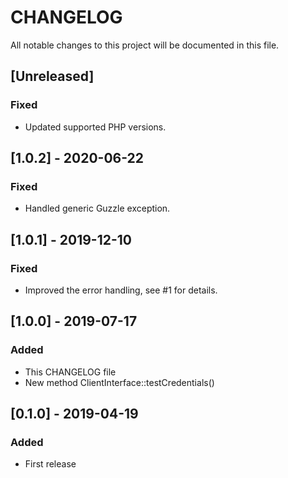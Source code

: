 # CHANGELOG

All notable changes to this project will be documented in this file.

## [Unreleased]

### Fixed

- Updated supported PHP versions.

## [1.0.2] - 2020-06-22

### Fixed

- Handled generic Guzzle exception.

## [1.0.1] - 2019-12-10

### Fixed

- Improved the error handling, see #1 for details.

## [1.0.0] - 2019-07-17

### Added

- This CHANGELOG file
- New method ClientInterface::testCredentials()

## [0.1.0] - 2019-04-19

### Added

- First release
